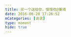 ```yaml
---
title: 买一个送给你，慢慢吃@董靖
date: 2016-06-28 17:26:52
mCategories: [说说]
type: moment
hide: true
---
```


<div id="pics-20160628172652"></div>

<script src="/lib/moment/pics.js"></script>
<script>
var data = [
    {"link": "2016-06-28_000000.jpeg", "type": "shuoshuo"}
];
picsRender(data, "pics-20160628172652");
</script>
